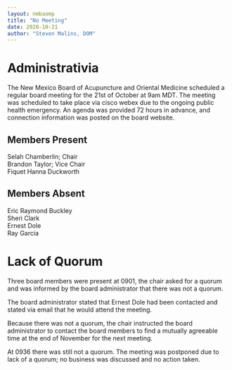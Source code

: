 ```yaml
---
layout: nmbaomp
title: "No Meeting"
date: 2020-10-21
author: "Steven Malins, DOM"
---
```


# Administrativia
The New Mexico Board of Acupuncture and Oriental Medicine scheduled a
regular board meeting for the 21st of October at 9am MDT. The meeting
was scheduled to take place via cisco webex due to the ongoing public
health emergency. An agenda was provided 72 hours in advance, and
connection information was posted on the board website.

## Members Present
Selah Chamberlin; Chair  
Brandon Taylor; Vice Chair  
Fiquet Hanna Duckworth

## Members Absent
Eric Raymond Buckley  
Sheri Clark  
Ernest Dole  
Ray Garcia  

# Lack of Quorum
Three board members were present at 0901, the chair asked for a quorum
and was informed by the board administrator that there was not a
quorum.

The board administrator stated that Ernest Dole had been contacted and
stated via email that he would attend the meeting.

Because there was not a quorum, the chair instructed the board
administrator to contact the board members to find a mutually
agreeable time at the end of November for the next meeting.

At 0936 there was still not a quorum. The meeting was postponed due to
lack of a quorum; no business was discussed and no action taken.
